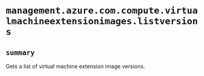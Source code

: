 # `management.azure.com.compute.virtualmachineextensionimages.listversions`

## `summary`
Gets a list of virtual machine extension image versions.


